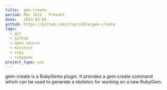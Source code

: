 ```yaml
---
title:  gem-create
period: Mar 2012 - Present
date:   2012-03-01
github: https://github.com/itspriddle/gem-create
tags:
  - git
  - github
  - open source
  - minitest
  - ruby
  - rubygems
project_type: oss
---
```


gem-create is a RubyGems plugin. It provides a gem create command which can be
used to generate a skeleton for working on a new RubyGem.
